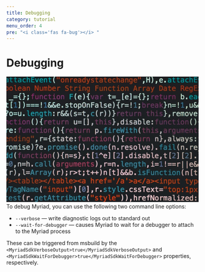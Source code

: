 ```yaml
---
title: Debugging
category: tutorial
menu_order: 4
pre: "<i class='fas fa-bug'></i> "
---
```


# Debugging

![Generator](pexels-markus-spiske-965345.jpg)
To debug Myriad, you can use the following two command line options:

* `--verbose` — write diagnostic logs out to standard out
* `--wait-for-debugger` — causes Myriad to wait for a debugger to attach to the Myriad process

These can be triggered from msbuild by the `<MyriadSdkVerboseOutput>true</MyriadSdkVerboseOutput>` and `<MyriadSdkWaitForDebugger>true</MyriadSdkWaitForDebugger>` properties, respectively.